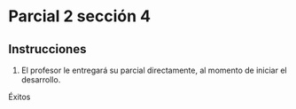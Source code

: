 # Parcial 2 sección 4

## Instrucciones

1. El profesor le entregará su parcial directamente, al momento de iniciar el desarrollo.

Éxitos
